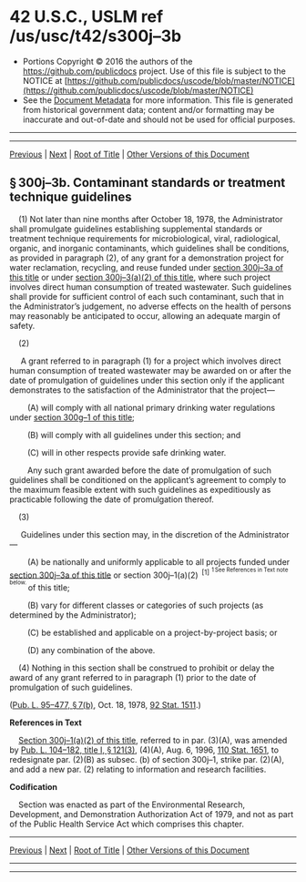 ---
---

# 42 U.S.C., USLM ref /us/usc/t42/s300j–3b

* Portions Copyright © 2016 the authors of the https://github.com/publicdocs project.
  Use of this file is subject to the NOTICE at [https://github.com/publicdocs/uscode/blob/master/NOTICE](https://github.com/publicdocs/uscode/blob/master/NOTICE)
* See the [Document Metadata](././../../../../../..//README.md) for more information.
  This file is generated from historical government data; content and/or formatting may be inaccurate and out-of-date and should not be used for official purposes.

----------
----------

[Previous](./../../../../../..//us/usc/t42/ch6A/schXII/ptE/m__us_usc_t42_s300j–3a.md) | [Next](./../../../../../..//us/usc/t42/ch6A/schXII/ptE/m__us_usc_t42_s300j–3c.md) | [Root of Title](./../../../../../../) | [Other Versions of this Document](https://publicdocs.github.io/go/links?ns=uslm&ref=%2Fus%2Fusc%2Ft42%2Fs300j%E2%80%933b)

## § 300j–3b. Contaminant standards or treatment technique guidelines

    (1) Not later than nine months after October 18, 1978, the Administrator shall promulgate guidelines establishing supplemental standards or treatment technique requirements for microbiological, viral, radiological, organic, and inorganic contaminants, which guidelines shall be conditions, as provided in paragraph (2), of any grant for a demonstration project for water reclamation, recycling, and reuse funded under [section 300j–3a of this title][/us/usc/t42/s300j–3a] or under [section 300j–3(a)(2) of this title][/us/usc/t42/s300j–3/a/2], where such project involves direct human consumption of treated wastewater. Such guidelines shall provide for sufficient control of each such contaminant, such that in the Administrator’s judgement, no adverse effects on the health of persons may reasonably be anticipated to occur, allowing an adequate margin of safety.

    (2)

     A grant referred to in paragraph (1) for a project which involves direct human consumption of treated wastewater may be awarded on or after the date of promulgation of guidelines under this section only if the applicant demonstrates to the satisfaction of the Administrator that the project—

        (A) will comply with all national primary drinking water regulations under [section 300g–1 of this title][/us/usc/t42/s300g–1];

        (B) will comply with all guidelines under this section; and

        (C) will in other respects provide safe drinking water.

        Any such grant awarded before the date of promulgation of such guidelines shall be conditioned on the applicant’s agreement to comply to the maximum feasible extent with such guidelines as expeditiously as practicable following the date of promulgation thereof.

    (3)

     Guidelines under this section may, in the discretion of the Administrator—

        (A) be nationally and uniformly applicable to all projects funded under [section 300j–3a of this title][/us/usc/t42/s300j–3a] or section 300j–1(a)(2)  <sup>\[1\]</sup>  <sup><sup> 1 See References in Text note below. </sup></sup>  of this title;

        (B) vary for different classes or categories of such projects (as determined by the Administrator);

        (C) be established and applicable on a proj­ect-by-project basis; or

        (D) any combination of the above.

    (4) Nothing in this section shall be construed to prohibit or delay the award of any grant referred to in paragraph (1) prior to the date of promulgation of such guidelines.

([Pub. L. 95–477, § 7(b)][/us/pl/95/477/s7/b], Oct. 18, 1978, [92 Stat. 1511][/us/stat/92/1511].)

 __References in Text__ 

    [Section 300j–1(a)(2) of this title][/us/usc/t42/s300j–1/a/2], referred to in par. (3)(A), was amended by [Pub. L. 104–182, title I, § 121(3)][/us/pl/104/182/s121/3], (4)(A), Aug. 6, 1996, [110 Stat. 1651][/us/stat/110/1651], to redesignate par. (2)(B) as subsec. (b) of section 300j–1, strike par. (2)(A), and add a new par. (2) relating to information and research facilities.

 __Codification__ 

    Section was enacted as part of the Environmental Research, Development, and Demonstration Authorization Act of 1979, and not as part of the Public Health Service Act which comprises this chapter.

----------

[Previous](./../../../../../..//us/usc/t42/ch6A/schXII/ptE/m__us_usc_t42_s300j–3a.md) | [Next](./../../../../../..//us/usc/t42/ch6A/schXII/ptE/m__us_usc_t42_s300j–3c.md) | [Root of Title](./../../../../../../) | [Other Versions of this Document](https://publicdocs.github.io/go/links?ns=uslm&ref=%2Fus%2Fusc%2Ft42%2Fs300j%E2%80%933b)

----------
----------

[/us/usc/t42/s300j–3a]: https://publicdocs.github.io/go/links?ns=uslm&ref=%2Fus%2Fusc%2Ft42%2Fs300j%E2%80%933a
[/us/usc/t42/s300j–3/a/2]: https://publicdocs.github.io/go/links?ns=uslm&ref=%2Fus%2Fusc%2Ft42%2Fs300j%E2%80%933%2Fa%2F2
[/us/usc/t42/s300g–1]: https://publicdocs.github.io/go/links?ns=uslm&ref=%2Fus%2Fusc%2Ft42%2Fs300g%E2%80%931
[/us/usc/t42/s300j–3a]: https://publicdocs.github.io/go/links?ns=uslm&ref=%2Fus%2Fusc%2Ft42%2Fs300j%E2%80%933a
[/us/pl/95/477/s7/b]: https://publicdocs.github.io/go/links?ns=uslm&ref=%2Fus%2Fpl%2F95%2F477%2Fs7%2Fb
[/us/stat/92/1511]: https://publicdocs.github.io/go/links?ns=uslm&ref=%2Fus%2Fstat%2F92%2F1511
[/us/usc/t42/s300j–1/a/2]: https://publicdocs.github.io/go/links?ns=uslm&ref=%2Fus%2Fusc%2Ft42%2Fs300j%E2%80%931%2Fa%2F2
[/us/pl/104/182/s121/3]: https://publicdocs.github.io/go/links?ns=uslm&ref=%2Fus%2Fpl%2F104%2F182%2Fs121%2F3
[/us/stat/110/1651]: https://publicdocs.github.io/go/links?ns=uslm&ref=%2Fus%2Fstat%2F110%2F1651



